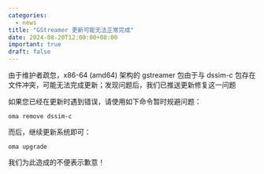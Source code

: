 ```yaml
---
categories:
  - news
title: "GStreamer 更新可能无法正常完成"
date: 2024-08-20T12:00:00+08:00
important: true
draft: false
---
```

由于维护者疏忽，x86-64 (amd64) 架构的 gstreamer 包由于与 dssim-c 包存在文件冲突，可能无法完成更新；发现问题后，我们已推送更新修复这一问题

如果您已经在更新时遇到错误，请使用如下命令暂时规避问题：
```
oma remove dssim-c
```
而后，继续更新系统即可：
```
oma upgrade
```
我们为此造成的不便表示歉意！
